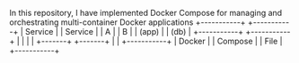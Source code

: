 In this repository, I have implemented Docker Compose for managing and orchestrating multi-container Docker applications
+-----------+       +-----------+
|   Service |       |   Service |
|     A     |       |     B     |
|   (app)   |       |   (db)    |
+-----------+       +-----------+
      |                   |
      |                   |
      +-------+   +-------+
              |   |
        +-----------+
        | Docker    |
        | Compose   |
        |   File    |
        +-----------+
































